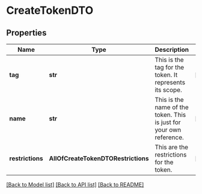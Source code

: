 # CreateTokenDTO

## Properties
Name | Type | Description | Notes
------------ | ------------- | ------------- | -------------
**tag** | **str** | This is the tag for the token. It represents its scope. | [optional] 
**name** | **str** | This is the name of the token. This is just for your own reference. | [optional] 
**restrictions** | **AllOfCreateTokenDTORestrictions** | This are the restrictions for the token. | [optional] 

[[Back to Model list]](../README.md#documentation-for-models) [[Back to API list]](../README.md#documentation-for-api-endpoints) [[Back to README]](../README.md)

